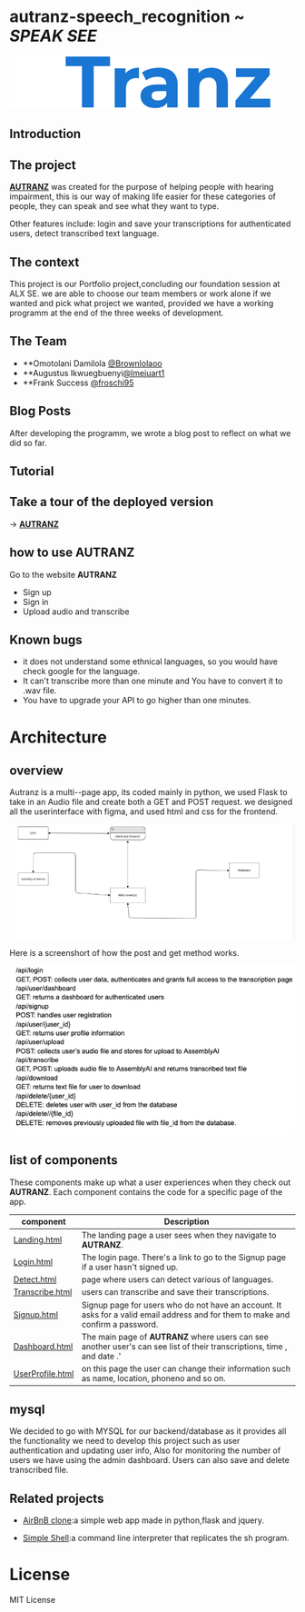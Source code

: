 # autranz-speech_recognition ~ *SPEAK SEE*

<img src="static/images/AUTranz (1).png" alt="AUTRANZ logo" title="meju" >


## Introduction

## The project

[**AUTRANZ**]((<https://imejuart.pythonanywhere.com/>)
) was created for the purpose of helping people with hearing impairment, this is our way of making life easier for these categories of people, they can speak and see what they want to type.

Other features include: login and save your transcriptions for authenticated users, detect transcribed text language.

## The context

This project is our Portfolio project,concluding our foundation session at ALX SE. we are able to choose our team members or work alone if we wanted and pick what project we wanted, provided we have a working programm at the end of the three weeks of development.

## The Team

* **Omotolani Damilola [@Brownlolaoo]()
* **Augustus Ikwuegbuenyi[@Imejuart1]()
* **Frank Success [@froschi95]()

## Blog Posts

After developing the programm, we wrote a blog post to reflect on what we did so far.

## Tutorial

## Take a tour of the deployed version

-> [**AUTRANZ**](https://imejuart.pythonanywhere.com/)

## how to use AUTRANZ

Go to the website **AUTRANZ**

* Sign up
* Sign in
* Upload audio and transcribe

## Known bugs

* it does not understand some ethnical languages, so you would have check google for the language.
* It can't transcribe more than one minute and You have to convert it to .wav file.
* You have to upgrade your API to go higher than one minutes.

# Architecture

## overview

Autranz is a multi--page app, its coded mainly in python, we used Flask to take in an Audio file and create both a GET and POST request. we designed all the userinterface with figma, and used html and css for the frontend.

<img src="static/images/infra.png" alt="infra" title="meju" >

Here is a screenshort of how the post and get method works.

<img src="static/images/architecture.png" alt="AUTRANZ logo" title="meju" >



## list of components

These components make up what a user experiences when they check out **AUTRANZ**. Each component contains the code for a specific page of the app.

| component | Description |
|-----------|-------------|
| [Landing.html](./templates/Landing.html) | The landing page a user sees when they navigate to **AUTRANZ**. |
| [Login.html](./templates/Login.html)   | The login page. There's a link to go to the Signup page if a user hasn't signed up. |
| [Detect.html](./templates/detect.html) |page where users can detect various of languages. |
| [Transcribe.html](./templates/transcribe.html) | users can transcribe and save their transcriptions.
| [Signup.html](./templates/Signup.html) | Signup page for users who do not have an account. It asks for a valid email address and for them to make and confirm a password. |
| [Dashboard.html](./templates/dashboard.html) | The main page of **AUTRANZ** where users can see another user's can see list of their transcriptions, time , and date .' |
| [UserProfile.html](./templates/UserProfile.html) |  on this page the user can change their  information such as name, location, phoneno and so on. |

## mysql

We decided to go with MYSQL for our backend/database as it provides all the functionality we need to develop this project such as  user authentication and updating user info, Also for monitoring the number of users we have using the admin dashboard.
Users can also save and delete transcribed file.


## Related projects

* [AirBnB clone](https://github.com/Brownlolaoo/AirBnB_clone.git):a simple web app made in python,flask and jquery.

* [Simple Shell](https://github.com/Brownlolaoo/simple_shell.git):a command line interpreter that replicates the sh program.

# License

MIT License
